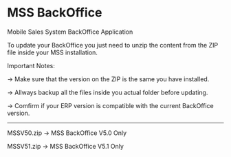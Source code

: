 # MSS BackOffice
Mobile Sales System BackOffice Application

To update your BackOffice you just need to unzip the content from the ZIP file inside your MSS installation.

Important Notes:

-> Make sure that the version on the ZIP is the same you have installed.

-> Allways backup all the files inside you actual folder before updating.

-> Comfirm if your ERP version is compatible with the current BackOffice version.


**************************************************************************

MSSV50.zip -> MSS BackOffice V5.0 Only

MSSV51.zip -> MSS BackOffice V5.1 Only


